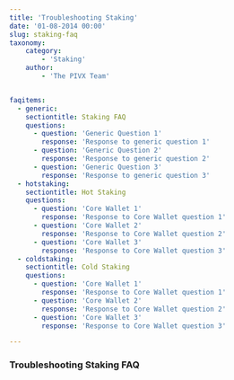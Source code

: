 ```yaml
---
title: 'Troubleshooting Staking'
date: '01-08-2014 00:00'
slug: staking-faq
taxonomy:
    category:
        - 'Staking'
    author:
        - 'The PIVX Team'


faqitems:
  - generic:
    sectiontitle: Staking FAQ
    questions:
      - question: 'Generic Question 1'
        response: 'Response to generic question 1'
      - question: 'Generic Question 2'
        response: 'Response to generic question 2'
      - question: 'Generic Question 3'
        response: 'Response to generic question 3'
  - hotstaking:
    sectiontitle: Hot Staking
    questions:
      - question: 'Core Wallet 1'
        response: 'Response to Core Wallet question 1'
      - question: 'Core Wallet 2'
        response: 'Response to Core Wallet question 2'
      - question: 'Core Wallet 3'
        response: 'Response to Core Wallet question 3'
  - coldstaking:
    sectiontitle: Cold Staking
    questions:
      - question: 'Core Wallet 1'
        response: 'Response to Core Wallet question 1'
      - question: 'Core Wallet 2'
        response: 'Response to Core Wallet question 2'
      - question: 'Core Wallet 3'
        response: 'Response to Core Wallet question 3'

---
```


### Troubleshooting Staking FAQ


